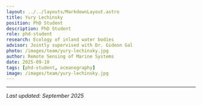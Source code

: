```yaml
---
layout: ../../layouts/MarkdownLayout.astro
title: Yury Lechinsky
position: PhD Student
description: PhD Student
role: phd-student
research: Ecology of inland water bodies
advisor: Jointly supervised with Dr. Gideon Gal
photo: /images/team/yury-lechinsky.jpg
author: Remote Sensing of Marine Systems
date: 2025-09-10
tags: [phd-student, oceanography]
image: /images/team/yury-lechinsky.jpg
---
```



---

*Last updated: September 2025*